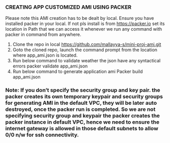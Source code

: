 ### CREATING APP CUSTOMIZED AMI USING PACKER

Please note this AMI creation has to be dealt by local. 
Ensure you have installed packer in your local. If not pls install is from https://packer.io set its location in Path that we can access it whenever we run any command with packer in command from anywhere.
1.	Clone the repo in local https://github.com/mallayya-s/mini-proj-ami.git 
2.	Goto the cloned repo, launch the command prompt from the location where app_ami.json is located.
3.	Run below command to validate weather the json have any syntactical errors
packer validate app_ami.json
4.	Run below command to generate application ami
Packer build app_ami.json 


### Note: If you don’t specify the security group and key pair. the packer creates its own temporary keypair and security groups for generating AMI in the default VPC, they will be later auto destroyed, once the packer run is completed. So we are not specifying security group and keypair the packer creates the packer instance in default VPC, hence we need to ensure the internet gateway is allowed in those default subnets to allow 0/0 n/w for ssh connectivity. 

